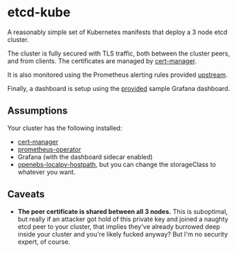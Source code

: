 # etcd-kube

A reasonably simple set of Kubernetes manifests that deploy a 3 node etcd cluster.

The cluster is fully secured with TLS traffic, both between the cluster peers, and from clients. The certificates are managed by [cert-manager][cert-manager].

It is also monitored using the Prometheus alerting rules provided [upstream](https://etcd.io/docs/v3.5/op-guide/monitoring/#alerting).

Finally, a dashboard is setup using the [provided](https://etcd.io/docs/v3.5/op-guide/monitoring/#grafana) sample Grafana dashboard.

## Assumptions

Your cluster has the following installed:

 * [cert-manager][cert-manager]
 * [prometheus-operator](https://prometheus-operator.dev/)
 * Grafana (with the dashboard sidecar enabled)
 * [openebs-localpv-hostpath](https://openebs.io/docs/user-guides/localpv-hostpath), but you can change the storageClass to whatever you want.

## Caveats

* **The peer certificate is shared between all 3 nodes.** This is suboptimal, but really if an attacker got hold of this private key and joined a naughty etcd peer to your cluster, that implies they've already burrowed deep inside your cluster and you're likely fucked anyway? But I'm no security expert, of course.

[cert-manager]: https://cert-manager.io/
